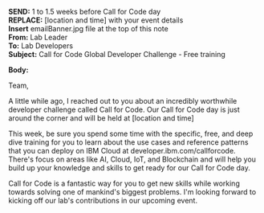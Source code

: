 **SEND:** 1 to 1.5 weeks before Call for Code day  
**REPLACE:**  [location and time] with your event details  
**Insert** emailBanner.jpg file at the top of this note   
**From:** Lab Leader  
**To:** Lab Developers   
**Subject:** Call for Code Global Developer Challenge - Free training  

**Body:**

Team,

A little while ago, I reached out to you about an incredibly worthwhile developer challenge called Call for Code. Our Call for Code day is just around the corner and will be held at [location and time]

This week, be sure you spend some time with the specific, free, and deep dive training for you to learn about the use cases and reference patterns that you can deploy on IBM Cloud at developer.ibm.com/callforcode. There's focus on areas like AI, Cloud, IoT, and Blockchain and will help you build up your knowledge and skills to get ready for our Call for Code day.

Call for Code is a fantastic way for you to get new skills while working towards solving one of mankind's biggest problems. I'm looking forward to kicking off our lab's contributions in our upcoming event.
